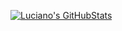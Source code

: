 [![Luciano's GitHubStats](https://github-readme-stats.vercel.app/api?username=lucianolaratelli)](https://github.com/anuraghazra/github-readme-stats)
